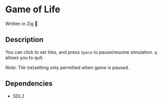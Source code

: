 # Game of Life
Written in Zig 🦎

## Description
You can click to set tiles, and press `Space` to pause/resume simulation. `q`
allows you to quit.

Note: Tile (re)setting only permitted when game is paused.

## Dependencies
* SDL2
